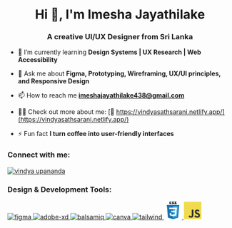 <h1 align="center">Hi 👋, I'm Imesha Jayathilake</h1>
<h3 align="center">A creative UI/UX Designer from Sri Lanka</h3>

- 🌱 I’m currently learning **Design Systems | UX Research | Web Accessibility**

- 💬 Ask me about **Figma, Prototyping, Wireframing, UX/UI principles, and Responsive Design**

- 📫 How to reach me **imeshajayathilake438@gmail.com**

- 👨‍💻 Check out more about me: [💼 https://vindyasathsarani.netlify.app/](https://vindyasathsarani.netlify.app/)

- ⚡ Fun fact **I turn coffee into user-friendly interfaces**

<h3 align="left">Connect with me:</h3>
<p align="left">
<a href="www.linkedin.com/in/imesha-jayathilake-2a3264367" target="blank">
  <img align="center" src="https://raw.githubusercontent.com/rahuldkjain/github-profile-readme-generator/master/src/images/icons/Social/linked-in-alt.svg" alt="vindya upananda" height="30" width="40" />
</a>
</p>

<h3 align="left">Design & Development Tools:</h3>
<p align="left"> 
  <a href="https://www.figma.com/" target="_blank" rel="noreferrer">
    <img src="https://www.vectorlogo.zone/logos/figma/figma-icon.svg" alt="figma" width="40" height="40"/>
  </a> 
  <a href="https://www.adobe.com/products/xd.html" target="_blank" rel="noreferrer">
    <img src="https://upload.wikimedia.org/wikipedia/commons/c/c2/Adobe_XD_CC_icon.svg" alt="adobe-xd" width="40" height="40"/>
  </a>
<a href="https://balsamiq.com/" target="_blank" rel="noreferrer">
  <img src="https://upload.wikimedia.org/wikipedia/commons/3/3f/Balsamiq_Logo.png" alt="balsamiq" width="40" height="40"/>
</a>
  <a href="https://www.canva.com/" target="_blank" rel="noreferrer">
    <img src="https://upload.wikimedia.org/wikipedia/commons/0/08/Canva_icon_2021.svg" alt="canva" width="40" height="40"/>
  </a>
  <a href="https://tailwindcss.com/" target="_blank" rel="noreferrer">
    <img src="https://www.vectorlogo.zone/logos/tailwindcss/tailwindcss-icon.svg" alt="tailwind" width="40" height="40"/>
  </a> 
  <a href="https://www.w3schools.com/css/" target="_blank" rel="noreferrer">
    <img src="https://raw.githubusercontent.com/devicons/devicon/master/icons/css3/css3-original-wordmark.svg" alt="css3" width="40" height="40"/>
  </a>
  <a href="https://developer.mozilla.org/en-US/docs/Web/JavaScript" target="_blank" rel="noreferrer">
    <img src="https://raw.githubusercontent.com/devicons/devicon/master/icons/javascript/javascript-original.svg" alt="javascript" width="40" height="40"/>
  </a>
</p>
